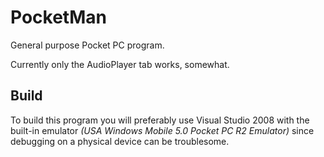 # PocketMan

General purpose Pocket PC program.

Currently only the AudioPlayer tab works, somewhat.

## Build

To build this program you will preferably use Visual Studio 2008 with the built-in emulator _(USA Windows Mobile 5.0 Pocket PC R2 Emulator)_ since debugging on a physical device can be troublesome.
